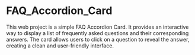 # FAQ_Accordion_Card
This web project is a simple FAQ Accordion Card. It provides an interactive way to display a list of frequently asked questions and their corresponding answers. The card allows users to click on a question to reveal the answer, creating a clean and user-friendly interface.
